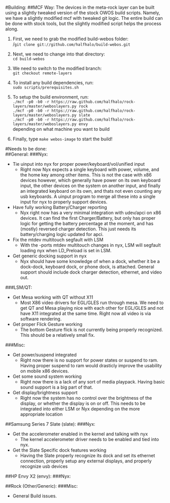 #Building:
##MCF Way:
The devices in the meta-rock layer can be built using a slightly tweaked version of the stock OWOS build scripts.  Namely, we have a slightly modified mcf with tweaked git logic.  The entire build can be done with stock tools, but the slightly modified script helps the process along.

1. First, we need to grab the modified build-webos folder:<br>/`git clone git://github.com/halfhalo/build-webos.git`

2. Next, we need to change into that directory:<br/>`cd build-webos`
3. We need to switch to the modified branch:<br/>`git checkout remote-layers`
4. To install any build dependencies, run:<br>`sudo scripts/prerequisites.sh`
5. To setup the build environment, run:<br>`./mcf -p0 -b0 -r https://raw.github.com/halfhalo/rock-layers/master/weboslayers.py rock`<br>`./mcf -p0 -b0 -r https://raw.github.com/halfhalo/rock-layers/master/weboslayers.py slate`<br>`./mcf -p0 -b0 -r https://raw.github.com/halfhalo/rock-layers/master/weboslayers.py envy`<br> depending on what machine you want to build
6. Finally, type `make webos-image` to start the build!

#Needs to be done:    
##General:
###Nyx:
+ Tie uinput into nyx for proper power/keyboard/vol/unified input
  +  Right now Nyx expects a single keyboard with power, volume, and the home key among other items.  This is not the case with x86 devices however, which generally have power on its own keyboard input, the other devices on the system on another input, and finally an integrated keyboard on its own, and thats not even counting any usb keyboards.  A uinput program to merge all these into a single input for nyx to properly support devices.
+ Have fully working Battery/Charger reporting
  + Nyx right now has a very minimal integration with udev/apci on x86 devices.  It can find the first Charger/Battery, but only has proper logic for getting the battery percentage at the moment, and has (mostly) reversed charger detection.  This just needs its battery/charging logic updated for apci.
+ Fix the mtdev multitouch segfault with LSM
  + With the -ports mtdev multitouch changes in nyx, LSM will segfault loading nyx when LD_Preload is set in LSM.
+ Get generic docking support in nyx
  + Nyx should have some knowledge of when a dock, whether it be a dock-dock, keyboard dock, or phone dock, is attached.  General support should include dock charger detection, ethernet, and video out.


###LSM/QT:
+ Get Mesa working with QT without X11
  + Most X86 video drivers for EGL/GLES run through mesa.  We need to get QT and Mesa playing nice with each other for EGL/GLES and not have X11 integrated at the same time.  Right now all video is via software rendering.
+ Get proper Flick Gesture working
  + The bottom Gesture flick is not currently being properly recognized.  This should be a relatively small fix.

###Misc:
+ Get power/suspend integrated
  +  Right now there is no support for power states or suspend to ram.  Having proper suspend to ram would drasticly improve the usability on mobile x86 devices.
+ Get some sound system working
  + Right now there is a lack of any sort of media playpack.  Having basic sound support is a big part of that.
+ Get display/brightness support
  + Right now the system has no control over the brightness of the display, or whether the display is on or off.  This needs to be integrated into either LSM or Nyx depending on the more appropriate location

##Samsung Series 7 Slate (slate):
###Nyx:
+ Get the accelerometer enabled in the kernel and talking with nyx
  + The kernel accelerometer driver needs to be enabled and tied into nyx.
+ Get the Slate Specific dock features working
  + Having the Slate properly recognize its dock and set its ethernet connection, properly setup any external displays, and properly recognize usb devices

##HP Envy X2 (envy):
###Nyx:

##Rock (Other/Generic):
###Misc:
+ General Build issues.

